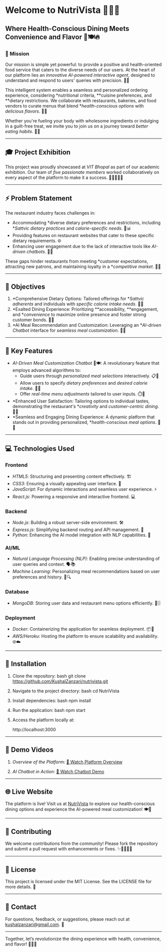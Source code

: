 # Welcome to NutriVista 🍴🤖✨

## Where Health-Conscious Dining Meets Convenience and Flavor 🌱🍽️🔥

### 🌟 Mission
Our mission is simple yet powerful: to provide a positive and health-oriented food service that caters to the diverse needs of our users. At the heart of our platform lies an *innovative AI-powered interactive agent*, designed to understand and respond to users' queries with precision. 🤖🧠

This intelligent system enables a seamless and personalized ordering experience, considering *nutritional criteria, **cuisine preferences, and **dietary restrictions. We collaborate with restaurants, bakeries, and food vendors to curate menus that blend **health-conscious options* with *delicious flavors*. 🥗🍕

Whether you're fueling your body with wholesome ingredients or indulging in a guilt-free treat, we invite you to join us on a journey toward *better eating habits*. 🚀💪

---

## 🎓 Project Exhibition
This project was proudly showcased at *VIT Bhopal* as part of our academic exhibition. Our team of *five passionate members* worked collaboratively on every aspect of the platform to make it a success. 🌟👩‍💻👨‍💻


---

## ⚡ Problem Statement
The restaurant industry faces challenges in:
- Accommodating *diverse dietary preferences and restrictions, including **Sattvic dietary practices* and *calorie-specific needs*. 🌾📊
- Providing features on restaurant websites that cater to these specific dietary requirements. 🌐
- Enhancing user engagement due to the lack of interactive tools like *AI-driven chatbots*. 💬🤔

These gaps hinder restaurants from meeting *customer expectations, attracting new patrons, and maintaining loyalty in a **competitive market*. 🏪💼

---

## 🎯 Objectives
1. *Comprehensive Dietary Options: Tailored offerings for **Sattvic adherents* and individuals with *specific calorie intake needs*. 🌿🍛
2. *Exalted Dining Experience: Prioritizing **accessibility, **engagement, and **convenience* to maximize online presence and foster strong customer bonds. 🤝✨
3. *AI Meal Recommendation and Customization: Leveraging an **AI-driven Chatbot* interface for *seamless meal customization*. 🧠🍴

---

## 🌟 Key Features
- *AI-Driven Meal Customization Chatbot* 🤖🍽️: A revolutionary feature that employs advanced algorithms to:
  - Guide users through *personalized meal selections* interactively. 📋🤝
  - Allow users to specify *dietary preferences* and *desired calorie intake*. 🥗📏
  - Offer *real-time menu adjustments* tailored to user inputs. ⏱️📃
- *Enhanced User Satisfaction: Tailoring options to individual tastes, demonstrating the restaurant's **creativity* and *customer-centric dining*. 🌟🎉
- *Seamless and Engaging Dining Experience: A dynamic platform that stands out in providing personalized, **health-conscious meal options*. 🍱✨

---

## 💻 Technologies Used
### Frontend
- *HTML5*: Structuring and presenting content effectively. 🏗️
- *CSS3*: Ensuring a visually appealing user interface. 🎨
- *JavaScript*: For dynamic interactions and seamless user experience. ⚡
- *React.js*: Powering a responsive and interactive frontend. 💻

### Backend
- *Node.js*: Building a robust server-side environment. 🛠️
- *Express.js*: Simplifying backend routing and API management. 🔄
- *Python*: Enhancing the AI model integration with NLP capabilities. 🐍

### AI/ML
- *Natural Language Processing (NLP)*: Enabling precise understanding of user queries and context. 🗣️📚
- *Machine Learning*: Personalizing meal recommendations based on user preferences and history. 🤖🔍

### Database
- *MongoDB*: Storing user data and restaurant menu options efficiently. 📂🗄️

### Deployment
- *Docker*: Containerizing the application for seamless deployment. 📦🐳
- *AWS/Heroku*: Hosting the platform to ensure scalability and availability. 🌐☁️

---

## 🚀 Installation
1. Clone the repository:
   bash
   git clone https://github.com/KushalZanzari/nutrivista.git
   
2. Navigate to the project directory:
   bash
   cd NutriVista
   
3. Install dependencies:
   bash
   npm install
   
4. Run the application:
   bash
   npm start
   
5. Access the platform locally at:
   
   http://localhost:3000
   

---

## 🎥 Demo Videos
1. *Overview of the Platform*:
   [🌟 Watch Platform Overview](./assets/Video.mp4)

2. *AI Chatbot in Action*:
   [🤖 Watch Chatbot Demo](./assets/Video1.mp4)

---

## 🌐 Live Website
The platform is live! Visit us at [NutriVista](https://nutrivista-frontend-fpy9.onrender.com/) to explore our health-conscious dining options and experience the AI-powered meal customization! 🍽️🚀

---

## 🤝 Contributing
We welcome contributions from the community! Please fork the repository and submit a pull request with enhancements or fixes. ✨👩‍💻👨‍💻

---

## 📜 License
This project is licensed under the MIT License. See the LICENSE file for more details. 📝

---

## 📧 Contact
For questions, feedback, or suggestions, please reach out at [kushalzanzari@gmail.com](mailto:kushalzanzari@gmail.com). 💌

---

Together, let’s revolutionize the dining experience with health, convenience, and flavor! 🌟🍴💚
